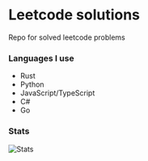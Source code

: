 # Leetcode solutions
Repo for solved leetcode problems

### Languages I use

- Rust
- Python
- JavaScript/TypeScript
- C#
- Go

### Stats

![Stats](https://leetcode.card.workers.dev/?username=Benceszalaiii)
